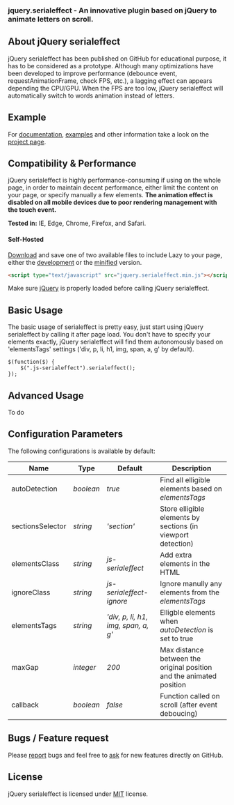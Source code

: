 ### jquery.serialeffect - An innovative plugin based on jQuery to animate letters on scroll.

## About jQuery serialeffect
jQuery serialeffect has been published on GitHub for educational purpose, it has to be considered as a prototype. Although many optimizations have been developed to improve performance (debounce event, requestAnimationFrame, check FPS, etc.), a lagging effect can appears depending the CPU/GPU. When the FPS are too low, jQuery serialeffect will automatically switch to words animation instead of letters.


## Example
For [documentation](http://jquery.eisbehr.de/lazy/#parameter), [examples](http://jquery.eisbehr.de/lazy/#examples) and other information take a look on the [project page](http://jquery.eisbehr.de/lazy/).


## Compatibility & Performance
jQuery serialeffect is highly performance-consuming if using on the whole page, in order to maintain decent performance, either limit the content on your page, or specify manually a few elements. **The animation effect is disabled on all mobile devices due to poor rendering management with the touch event.**

**Tested in:** IE, Edge, Chrome, Firefox, and Safari.


#### Self-Hosted
[Download](https://github.com/kevinmeunier/jquery.serialeffect/archive/master.zip) and save one of two available files to include Lazy to your page, either the [development](http://raw.githubusercontent.com/kevinmeunier/jquery.serialeffect/master/jquery.serialeffect.js) or the [minified](http://raw.githubusercontent.com/kevinmeunier/jquery.serialeffect/master/jquery.serialeffect.min.js) version.
```HTML
<script type="text/javascript" src="jquery.serialeffect.min.js"></script>
```

Make sure [jQuery](http://jquery.com) is properly loaded before calling jQuery serialeffect. 


## Basic Usage
The basic usage of serialeffect is pretty easy, just start using jQuery serialeffect by calling it after page load. You don't have to specify your elements exactly, jQuery serialeffect will find them autonomously based on 'elementsTags' settings ('div, p, li, h1, img, span, a, g' by default).
```JS
$(function($) {
    $(".js-serialeffect").serialeffect();
});
```


## Advanced Usage
To do

## Configuration Parameters
The following configurations is available by default:

Name               | Type       | Default                             | Description
------------------ | ---------- | ----------------------------------- | -----------
autoDetection      | *boolean*  | *true*                              | Find all elligible elements based on *elementsTags* 
sectionsSelector   | *string*   | *'section'*                         | Store elligible elements by sections (in viewport detection)
elementsClass      | *string*   | *js-serialeffect*                   | Add extra elements in the HTML
ignoreClass        | *string*   | *js-serialeffect-ignore*            | Ignore manully any elements from the *elementsTags* 
elementsTags       | *string*   | *'div, p, li, h1, img, span, a, g'* | Elligble elements when *autoDetection* is set to true
maxGap             | *integer*  | *200*                               | Max distance between the original position and the animated position
callback           | *boolean*  | *false*                             | Function called on scroll (after event deboucing)


## Bugs / Feature request
Please [report](http://github.com/kevinmeunier/jquery.serialeffect/issues) bugs and feel free to [ask](http://github.com/kevinmeunier/jquery.serialeffect/issues) for new features directly on GitHub.


## License
jQuery serialeffect is licensed under [MIT](http://www.opensource.org/licenses/mit-license.php) license.
